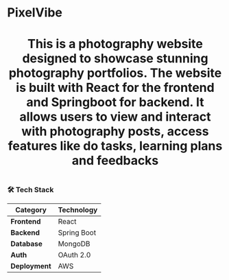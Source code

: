 # PixelVibe

<h1 align="center">This is a photography website designed to showcase stunning photography portfolios. The website is built with React for the frontend and  Springboot for backend. It allows users to view and interact with photography posts, access features like do tasks, learning plans and feedbacks</h1>


<h1 align="center">
<p align="center">
  
### 🛠️ Tech Stack
  
| Category        | Technology   |
|-----------------|-------------|
| **Frontend**    | React       |
| **Backend**     | Spring Boot |
| **Database**    | MongoDB     |
| **Auth**       | OAuth 2.0   |
| **Deployment**  | AWS         |

</h1>
</p>



